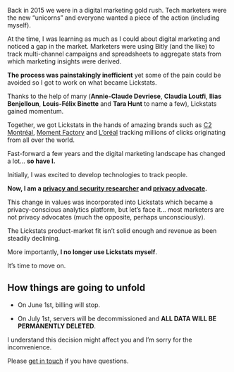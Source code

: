 <!--
Title: Lickstats is shutting down on July 1st 2021
Description: Lickstats is shutting down on July 1st 2021… here’s why and how things are going to unfold.
Cover image: lickstats.jpg
Publication date: 2021-04-28T18:00:23.920Z
Listed: true
-->

<span class="drop-cap">B</span>ack in 2015 we were in a digital marketing gold rush. Tech marketers were the new “unicorns” and everyone wanted a piece of the action (including myself).

At the time, I was learning as much as I could about digital marketing and noticed a gap in the market. Marketers were using Bitly (and the like) to track multi-channel campaigns and spreadsheets to aggregate stats from which marketing insights were derived.

**The process was painstakingly inefficient** yet some of the pain could be avoided so I got to work on what became Lickstats.

Thanks to the help of many (**Annie-Claude Devriese**, **Claudia Loutfi**, **Ilias Benjelloun**, **Louis-Félix Binette** and **Tara Hunt** to name a few), Lickstats gained momentum.

Together, we got Lickstats in the hands of amazing brands such as [C2 Montréal](https://www.c2montreal.com/#/), [Moment Factory](https://www.loreal.com/en/) and [L’oréal](https://www.loreal.com/en/) tracking millions of clicks originating from all over the world.

Fast-forward a few years and the digital marketing landscape has changed a lot… **so have I.**

Initially, I was excited to develop technologies to track people.

**Now, I am a [privacy and security researcher](/) and [privacy advocate](https://www.youtube.com/sunknudsen).**

This change in values was incorporated into Lickstats which became a privacy-conscious analytics platform, but let’s face it… most marketers are not privacy advocates (much the opposite, perhaps unconsciously).

The Lickstats product-market fit isn’t solid enough and revenue as been steadily declining.

More importantly, **I no longer use Lickstats myself**.

It’s time to move on.

## How things are going to unfold

- On June 1st, billing will stop.

- On July 1st, servers will be decommissioned and **ALL DATA WILL BE PERMANENTLY DELETED**.

I understand this decision might affect you and I’m sorry for the inconvenience.

Please [get in touch](/contact) if you have questions.
